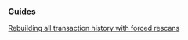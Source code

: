 ### Guides

[Rebuilding all transaction history with forced rescans](https://github.com/Divicoin/btcwallet/tree/master/docs/force_rescans.md)

